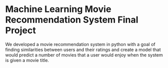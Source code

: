 # Machine Learning Movie Recommendation System Final Project
We developed a movie recommendation system in python with a goal of finding similarities between users and their ratings and create a model that would predict a number of movies that a user would enjoy when the system is given a movie title.
